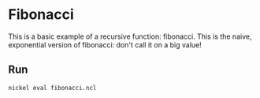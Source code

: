 # Fibonacci

This is a basic example of a recursive function: fibonacci. This is the naive,
exponential version of fibonacci: don't call it on a big value!

## Run

```console
nickel eval fibonacci.ncl
```
